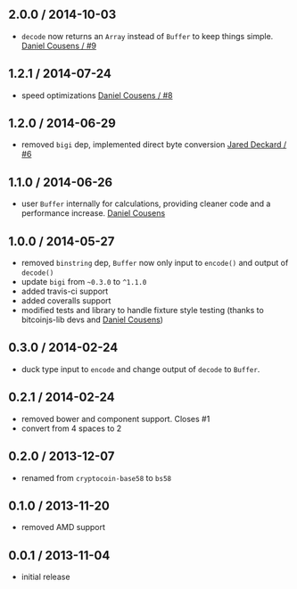 2.0.0 / 2014-10-03
------------------
- `decode` now returns an `Array` instead of `Buffer` to keep things simple. [Daniel Cousens / #9](https://github.com/cryptocoinjs/bs58/pull/9)

1.2.1 / 2014-07-24
------------------
* speed optimizations [Daniel Cousens / #8](https://github.com/cryptocoinjs/bs58/pull/8)

1.2.0 / 2014-06-29
------------------
* removed `bigi` dep, implemented direct byte conversion [Jared Deckard / #6](https://github.com/cryptocoinjs/bs58/pull/6)

1.1.0 / 2014-06-26
------------------
* user `Buffer` internally for calculations, providing cleaner code and a performance increase. [Daniel Cousens](https://github.com/cryptocoinjs/bs58/commit/129c71de8bc1e36f113bce06da0616066f41c5ca)

1.0.0 / 2014-05-27
------------------
* removed `binstring` dep, `Buffer` now only input to `encode()` and output of `decode()`
* update `bigi` from `~0.3.0` to `^1.1.0`
* added travis-ci support
* added coveralls support
* modified tests and library to handle fixture style testing (thanks to bitcoinjs-lib devs and [Daniel Cousens](https://github.com/dcousens))


0.3.0 / 2014-02-24
------------------
* duck type input to `encode` and change output of `decode` to `Buffer`.


0.2.1 / 2014-02-24
------------------
* removed bower and component support. Closes #1
* convert from 4 spaces to 2


0.2.0 / 2013-12-07
------------------
* renamed from `cryptocoin-base58` to `bs58`


0.1.0 / 2013-11-20
------------------
* removed AMD support


0.0.1 / 2013-11-04
------------------
* initial release
